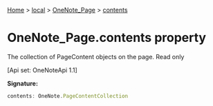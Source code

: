 [Home](./index) &gt; [local](local.md) &gt; [OneNote\_Page](local.onenote_page.md) &gt; [contents](local.onenote_page.contents.md)

# OneNote\_Page.contents property

The collection of PageContent objects on the page. Read only 

 \[Api set: OneNoteApi 1.1\]

**Signature:**
```javascript
contents: OneNote.PageContentCollection
```
